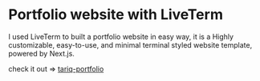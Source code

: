 # Portfolio website with LiveTerm

I used LiveTerm to built a portfolio website in easy way, it is a Highly customizable, easy-to-use, and minimal terminal styled website template, powered by Next.js.

check it out => [tariq-portfolio](https://tariq-portfolio.vercel.app) 
